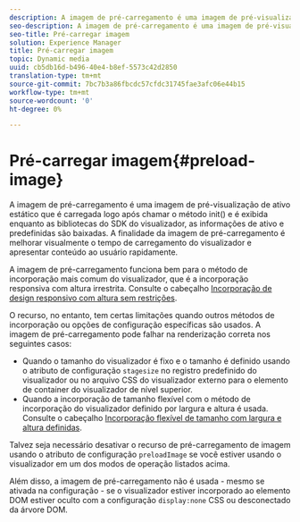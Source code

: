 ```yaml
---
description: A imagem de pré-carregamento é uma imagem de pré-visualização de ativo estático que é carregada logo após chamar o método init() e é exibida enquanto as bibliotecas do SDK do visualizador, as informações de ativo e predefinidas são baixadas. A finalidade da imagem de pré-carregamento é melhorar visualmente o tempo de carregamento do visualizador e apresentar conteúdo ao usuário rapidamente.
seo-description: A imagem de pré-carregamento é uma imagem de pré-visualização de ativo estático que é carregada logo após chamar o método init() e é exibida enquanto as bibliotecas do SDK do visualizador, as informações de ativo e predefinidas são baixadas. A finalidade da imagem de pré-carregamento é melhorar visualmente o tempo de carregamento do visualizador e apresentar conteúdo ao usuário rapidamente.
seo-title: Pré-carregar imagem
solution: Experience Manager
title: Pré-carregar imagem
topic: Dynamic media
uuid: cb5db16d-b496-40e4-b8ef-5573c42d2850
translation-type: tm+mt
source-git-commit: 7bc7b3a86fbcdc57cfdc31745fae3afc06e44b15
workflow-type: tm+mt
source-wordcount: '0'
ht-degree: 0%

---
```



# Pré-carregar imagem{#preload-image}

A imagem de pré-carregamento é uma imagem de pré-visualização de ativo estático que é carregada logo após chamar o método init() e é exibida enquanto as bibliotecas do SDK do visualizador, as informações de ativo e predefinidas são baixadas. A finalidade da imagem de pré-carregamento é melhorar visualmente o tempo de carregamento do visualizador e apresentar conteúdo ao usuário rapidamente.

A imagem de pré-carregamento funciona bem para o método de incorporação mais comum do visualizador, que é a incorporação responsiva com altura irrestrita. Consulte o cabeçalho [Incorporação de design responsivo com altura sem restrições](../../c-html5-aem-asset-viewers/c-html5-aem-interactive-images/c-html5-aem-interactive-images.md#section-6bb5d3c502544ad18a58eafe12a13435).

O recurso, no entanto, tem certas limitações quando outros métodos de incorporação ou opções de configuração específicas são usados. A imagem de pré-carregamento pode falhar na renderização correta nos seguintes casos:

* Quando o tamanho do visualizador é fixo e o tamanho é definido usando o atributo de configuração `stagesize` no registro predefinido do visualizador ou no arquivo CSS do visualizador externo para o elemento de container do visualizador de nível superior.
* Quando a incorporação de tamanho flexível com o método de incorporação do visualizador definido por largura e altura é usada. Consulte o cabeçalho [Incorporação flexível de tamanho com largura e altura definidas](../../c-html5-aem-asset-viewers/c-html5-aem-interactive-images/c-html5-aem-interactive-images.md#section-6bb5d3c502544ad18a58eafe12a13435).

Talvez seja necessário desativar o recurso de pré-carregamento de imagem usando o atributo de configuração `preloadImage` se você estiver usando o visualizador em um dos modos de operação listados acima.

Além disso, a imagem de pré-carregamento não é usada - mesmo se ativada na configuração - se o visualizador estiver incorporado ao elemento DOM estiver oculto com a configuração `display:none` CSS ou desconectado da árvore DOM.

